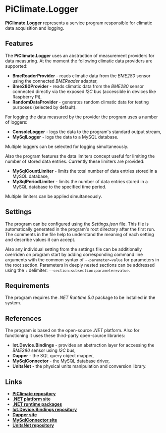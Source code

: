 # PiClimate.Logger

**PiClimate.Logger** represents a service program responsible for climatic data acquisition and logging.

## Features

The **PiClimate.Logger** uses an abstraction of measurement providers for data measuring. At the moment the following
climatic data providers are supported:

* **BmeReaderProvider** - reads climatic data from the *BME280* sensor using the connected *BMEReader* adapter,
* **Bme280Provider** - reads climatic data from the *BME280* sensor connected directly via the exposed *I2C* bus
  (accessible in devices like Raspberry Pi),
* **RandomDataProvider** - generates random climatic data for testing purposes (selected by default).

For logging the data measured by the provider the program uses a number of loggers:

* **ConsoleLogger** - logs the data to the program's standard output stream,
* **MySqlLogger** - logs the data to a MySQL database.

Multiple loggers can be selected for logging simultaneously.

Also the program features the data limiters concept useful for limiting the number of stored data entries. Currently
these limiters are provided:

* **MySqlCountLimiter** - limits the total number of data entries stored in a MySQL database,
* **MySqlPeriodLimiter** - limits the number of data entries stored in a MySQL database to the specified time period.

Multiple limiters can be applied simultaneously.

## Settings

The program can be configured using the *Settings.json* file. This file is automatically generated in the program's root
directory after the first run. The comments in the file help to understand the meaning of each setting and describe
values it can accept.

Also any individual setting from the settings file can be additionally overriden on program start by adding
corresponding command line arguments with the common syntax of `--parameter=value` for parameters in the root section.
Parameters in deeply nested sections can be addressed using the `:` delimiter: `--section:subsection:parameter=value`.

## Requirements

The program requires the *.NET Runtime 5.0* package to be installed in the system.

## References

The program is based on the open-source *.NET* platform. Also for functioning it uses these third-party open-source
libraries:

* **Iot.Device.Bindings** - provides an abstraction layer for accessing the *BME280* sensor using *I2C* bus,
* **Dapper** - the SQL query object mapper,
* **MySqlConnector** - the MySQL database driver,
* **UnitsNet** - the physical units manipulation and conversion library.

## Links

* **[PiClimate repository](https://github.com/Egiraht/PiClimate)**
* **[.NET platform site](https://dotnet.microsoft.com/)**
* **[.NET runtime packages](https://dotnet.microsoft.com/download/dotnet/5.0)**
* **[Iot.Device.Bindings repository](https://github.com/dotnet/iot)**
* **[Dapper site](https://dapperlib.github.io/Dapper/)**
* **[MySqlConnector site](https://mysqlconnector.net/)**
* **[UnitsNet repository](https://github.com/angularsen/UnitsNet)**
